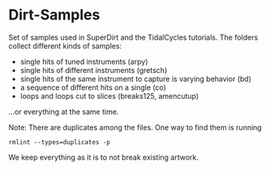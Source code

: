 # Dirt-Samples

Set of samples used in SuperDirt and the TidalCycles tutorials. The
folders collect different kinds of samples:

* single hits of tuned instruments (arpy)
* single hits of different instruments (gretsch)
* single hits of the same instrument to capture is varying behavior (bd)
* a sequence of different hits on a single (co)
* loops and loops cut to slices (breaks125, amencutup)

...or everything at the same time.

Note: There are duplicates among the files. One way to find them is running

```
rmlint --types=duplicates -p
```

We keep everything as it is to not break existing artwork.